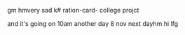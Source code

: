 
gm
hmvery sad k# ration-card-
college projct

and it's going on 
10am
another day 8 nov
next dayhm
hi
lfg
